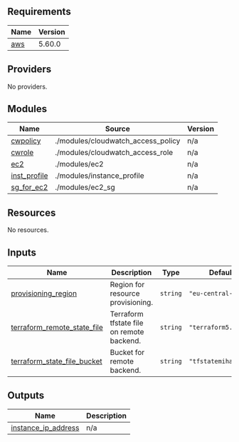 ## Requirements

| Name | Version |
|------|---------|
| <a name="requirement_aws"></a> [aws](#requirement\_aws) | 5.60.0 |

## Providers

No providers.

## Modules

| Name | Source | Version |
|------|--------|---------|
| <a name="module_cwpolicy"></a> [cwpolicy](#module\_cwpolicy) | ./modules/cloudwatch_access_policy | n/a |
| <a name="module_cwrole"></a> [cwrole](#module\_cwrole) | ./modules/cloudwatch_access_role | n/a |
| <a name="module_ec2"></a> [ec2](#module\_ec2) | ./modules/ec2 | n/a |
| <a name="module_inst_profile"></a> [inst\_profile](#module\_inst\_profile) | ./modules/instance_profile | n/a |
| <a name="module_sg_for_ec2"></a> [sg\_for\_ec2](#module\_sg\_for\_ec2) | ./modules/ec2_sg | n/a |

## Resources

No resources.

## Inputs

| Name | Description | Type | Default | Required |
|------|-------------|------|---------|:--------:|
| <a name="input_provisioning_region"></a> [provisioning\_region](#input\_provisioning\_region) | Region for resource provisioning. | `string` | `"eu-central-1"` | no |
| <a name="input_terraform_remote_state_file"></a> [terraform\_remote\_state\_file](#input\_terraform\_remote\_state\_file) | Terraform tfstate file on remote backend. | `string` | `"terraform5.state"` | no |
| <a name="input_terraform_state_file_bucket"></a> [terraform\_state\_file\_bucket](#input\_terraform\_state\_file\_bucket) | Bucket for remote backend. | `string` | `"tfstatemihailo"` | no |

## Outputs

| Name | Description |
|------|-------------|
| <a name="output_instance_ip_address"></a> [instance\_ip\_address](#output\_instance\_ip\_address) | n/a |

